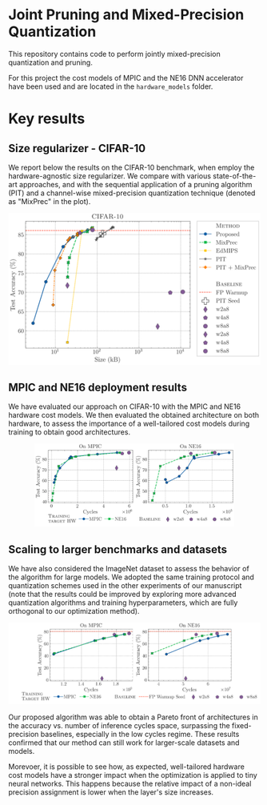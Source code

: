 # Joint Pruning and Mixed-Precision Quantization
This repository contains code to perform jointly mixed-precision quantization and pruning.

For this project the cost models of MPIC and the NE16 DNN accelerator have been used and are located in the `hardware_models` folder.

# Key results

## Size regularizer - CIFAR-10
We report below the results on the CIFAR-10 benchmark, when employ the hardware-agnostic size regularizer. We compare with various state-of-the-art approaches, and with the sequential application of a pruning algorithm (PIT) and a channel-wise mixed-precision quantization technique (denoted as "MixPrec" in the plot).

![Alt text](assets/CIFAR-10_Size.png)


## MPIC and NE16 deployment results
We have evaluated our approach on CIFAR-10 with the MPIC and NE16 hardware cost models. We then evaluated the obtained architecture on both hardware, to assess the importance of a well-tailored cost models during training to obtain good architectures.

<div align="center">
    <img src="assets/CIFAR-10_MPIC_and_NE16.png" width="400">
</div>



## Scaling to larger benchmarks and datasets
We have also considered the ImageNet dataset to assess the behavior of the algorithm for large models. We adopted the same training protocol and quantization schemes used in the other experiments of our manuscript (note that the results could be improved by exploring more advanced quantization algorithms and training hyperparameters, which are fully orthogonal to our optimization method).

![Alt text](assets/ImageNet_MPIC_and_NE16.png)

Our proposed algorithm was able to obtain a Pareto front of architectures in the accuracy vs. number of inference cycles space, surpassing the fixed-precision baselines, especially in the low cycles regime. These results confirmed that our method can still work for larger-scale datasets and models.

Morevoer, it is possible to see how, as expected, well-tailored hardware cost models have a stronger impact when the optimization is applied to tiny neural networks. This happens because the relative impact of a non-ideal precision assignment is lower when the layer's size increases.
